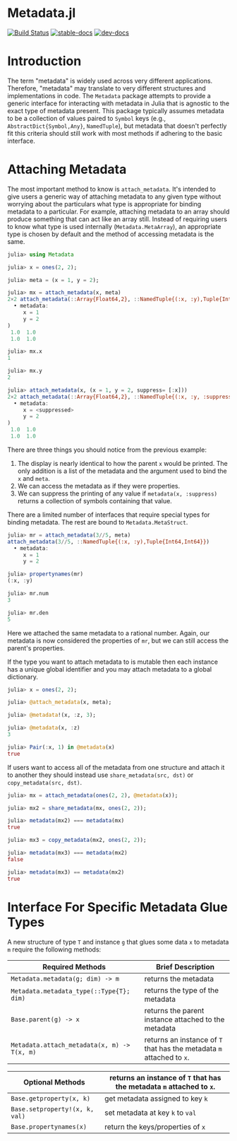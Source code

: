 # Metadata.jl

[![Build Status](https://travis-ci.com/Tokazama/Metadata.jl.svg?branch=master)](https://travis-ci.com/Tokazama/Metadata.jl)
[![stable-docs](https://img.shields.io/badge/docs-stable-blue.svg)](https://Tokazama.github.io/Metadata.jl/stable)
[![dev-docs](https://img.shields.io/badge/docs-dev-blue.svg)](https://Tokazama.github.io/Metadata.jl/dev)

# Introduction

The term "metadata" is widely used across very different applications.
Therefore, "metadata" may translate to very different structures and implementations in code.
The `Metadata` package attempts to provide a generic interface for interacting with metadata in Julia that is agnostic to the exact type of metadata present.
This package typically assumes metadata to be a collection of values paired to `Symbol` keys (e.g., `AbstractDict{Symbol,Any}`, `NamedTuple`), but metadata that doesn't perfectly fit this criteria should still work with most methods if adhering to the basic interface.

# Attaching Metadata

The most important method to know is `attach_metadata`.
It's intended to give users a generic way of attaching metadata to any given type without worrying about the particulars what type is appropriate for binding metadata to a particular.
For example, attaching metadata to an array should produce something that can act like an array still.
Instead of requiring users to know what type is used internally (`Metadata.MetaArray`), an appropriate type is chosen by default and the method of accessing metadata is the same.
```julia
julia> using Metadata

julia> x = ones(2, 2);

julia> meta = (x = 1, y = 2);

julia> mx = attach_metadata(x, meta)
2×2 attach_metadata(::Array{Float64,2}, ::NamedTuple{(:x, :y),Tuple{Int64,Int64}}
  • metadata:
     x = 1
     y = 2
)
 1.0  1.0
 1.0  1.0

julia> mx.x
1

julia> mx.y
2

julia> attach_metadata(x, (x = 1, y = 2, suppress= [:x]))
2×2 attach_metadata(::Array{Float64,2}, ::NamedTuple{(:x, :y, :suppress),Tuple{Int64,Int64,Array{Symbol,1}}}
  • metadata:
     x = <suppressed>
     y = 2
)
 1.0  1.0
 1.0  1.0

```

There are three things you should notice from the previous example:
1. The display is nearly identical to how the parent `x` would be printed. The only addition is a list of the metadata and the argument used to bind the `x` and `meta`.
2. We can access the metadata as if they were properties.
3. We can suppress the printing of any value if `metadata(x, :suppress)` returns a collection of symbols containing that value.

There are a limited number of interfaces that require special types for binding metadata.
The rest are bound to `Metadata.MetaStruct`.
```julia
julia> mr = attach_metadata(3//5, meta)
attach_metadata(3//5, ::NamedTuple{(:x, :y),Tuple{Int64,Int64}})
  • metadata:
     x = 1
     y = 2

julia> propertynames(mr)
(:x, :y)

julia> mr.num
3

julia> mr.den
5
```
Here we attached the same metadata to a rational number.
Again, our metadata is now considered the properties of `mr`, but we can still access the parent's properties.

If the type you want to attach metadata to is mutable then each instance has a unique global identifier and you may attach metadata to a global dictionary.
```julia
julia> x = ones(2, 2);

julia> @attach_metadata(x, meta);

julia> @metadata!(x, :z, 3);

julia> @metadata(x, :z)
3

julia> Pair(:x, 1) in @metadata(x)
true
```

If users want to access all of the metadata from one structure and attach it to another they should instead use `share_metadata(src, dst)` or `copy_metadata(src, dst)`.
```julia
julia> mx = attach_metadata(ones(2, 2), @metadata(x));

julia> mx2 = share_metadata(mx, ones(2, 2));

julia> metadata(mx2) === metadata(mx)
true

julia> mx3 = copy_metadata(mx2, ones(2, 2));

julia> metadata(mx3) === metadata(mx2)
false

julia> metadata(mx3) == metadata(mx2)
true
```

# Interface For Specific Metadata Glue Types

A new structure of type `T` and instance `g` that glues some data `x` to metadata `m` require the following methods:

| Required Methods                            | Brief Description                                                     |
| ------------------------------------------- | --------------------------------------------------------------------- |
| `Metadata.metadata(g; dim) -> m`            | returns the metadata                                                  |
| `Metadata.metadata_type(::Type{T}; dim)`    | returns the type of the metadata                                      |
| `Base.parent(g) -> x`                       | returns the parent instance attached to the metadata                  |
| `Metadata.attach_metadata(x, m) -> T(x, m)` | returns an instance of `T` that has the metadata `m` attached to `x`. |

| Optional Methods                            | returns an instance of `T` that has the metadata `m` attached to `x`. |
| ------------------------------------------  | --------------------------------------------------------------------- |
| `Base.getproperty(x, k)`                    | get metadata assigned to key `k`                                      |
| `Base.setproperty!(x, k, val)`              | set metadata at key `k` to `val`                                      |
| `Base.propertynames(x)`                     | return the keys/properties of `x`                                     |

